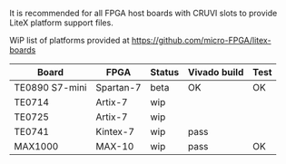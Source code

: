 It is recommended for all FPGA host boards with CRUVI slots to provide LiteX platform support files.

WiP list of platforms provided at https://github.com/micro-FPGA/litex-boards

|Board|FPGA|Status|Vivado build|Test|
|-----|----|--|--|--|
|TE0890 S7-mini|Spartan-7|beta|OK|OK|
|TE0714|Artix-7|wip | | |
|TE0725|Artix-7|wip | | |
|TE0741|Kintex-7|wip |pass||
|MAX1000|MAX-10|wip|pass|OK|

